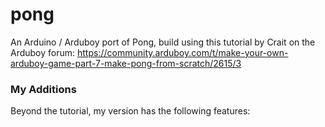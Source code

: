 # pong
An Arduino / Arduboy port of Pong, build using this tutorial by Crait on the Arduboy forum:
https://community.arduboy.com/t/make-your-own-arduboy-game-part-7-make-pong-from-scratch/2615/3

### My Additions
Beyond the tutorial, my version has the following features:
